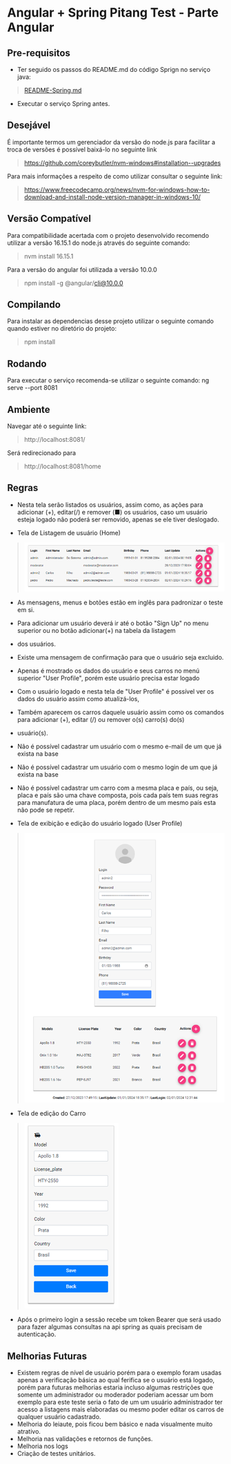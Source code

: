 # Angular + Spring Pitang Test - Parte Angular

## Pre-requisitos
- Ter seguido os passos do README.md do código Sprign no serviço java:
> [README-Spring.md](../spring-boot-server/README.md)
- Executar o serviço Spring antes.

## Desejável
É importante termos um gerenciador da versão do node.js para facilitar a troca de versões é possível baixá-lo no seguinte link
> https://github.com/coreybutler/nvm-windows#installation--upgrades

Para mais informações a respeito de como utilizar consultar o seguinte link:
> https://www.freecodecamp.org/news/nvm-for-windows-how-to-download-and-install-node-version-manager-in-windows-10/

## Versão Compatível
Para compatibilidade acertada com o projeto desenvolvido recomendo utilizar a versão 16.15.1 do node.js através do seguinte comando:
> nvm install 16.15.1

Para a versão do angular foi utilizada a versão 10.0.0
> npm install -g @angular/cli@10.0.0

## Compilando
Para instalar as dependencias desse projeto utilizar o seguinte comando quando estiver no 
diretório do projeto:
> npm install


## Rodando
Para executar o serviço recomenda-se utilizar o seguinte comando:
ng serve --port 8081

## Ambiente
Navegar até o seguinte link:
> http://localhost:8081/

Será redirecionado para
> http://localhost:8081/home

## Regras
 - Nesta tela serão listados os usuários, assim como, as ações para adicionar (+), editar(/) e remover (■) os usuários, caso
um usuário esteja logado não poderá ser removido, apenas se ele tiver deslogado.
 * Tela de Listagem de usuário (Home)
> ![listagem-usuarios](listagem-usuarios.png)
 - As mensagens, menus e botões estão em inglês para padronizar o teste em si.

 - Para adicionar um usuário deverá ir até o botão "Sign Up" no menu superior ou no botão adicionar(+) na tabela da listagem 
 - dos usuários.

 - Existe uma mensagem de confirmação para que o usuário seja excluido.
 - Apenas é mostrado os dados do usuário e seus carros no menú superior "User Profile", porém este usuário precisa estar logado

 - Com o usuário logado e nesta tela de "User Profile" é possível ver os dados do usuário assim como atualizá-los, 
 - Também aparecem os carros daquele usuário assim como os comandos para adicionar (+), editar (/) ou remover o(s) carro(s) do(s) 
 - usuário(s). 

 - Não é possível cadastrar um usuário com o mesmo e-mail de um que já exista na base
 - Não é possível cadastrar um usuário com o mesmo login de um que já exista na base
 - Não é possível cadastrar um carro com a mesma placa e país, ou seja, placa e país são uma chave composta, pois cada país 
   tem suas regras para manufatura de uma placa, porém dentro de um mesmo país esta não pode se repetir.
* Tela de exibição e edição do usuário logado (User Profile)
> ![tela-exemplo-profile-logado](tela-exemplo-profile-logado.png)

* Tela de edição do Carro
> ![edicao-do-carro.png](edicao-do-carro.png)
   - Após o primeiro login a sessão recebe um token Bearer que será usado para fazer algumas consultas na api spring as 
  quais precisam de autenticação.

## Melhorias Futuras
 - Existem regras de nível de usuário porém para o exemplo foram usadas apenas a verificação básica ao qual ferifica se o 
usuário está logado, porém para futuras melhorias estaria incluso algumas restrições que somente um administrador ou 
moderador poderiam acessar um bom exemplo para este teste seria o fato de um um usuário administrador ter acesso a listagens
mais elaboradas ou mesmo poder editar os carros de qualquer usuário cadastrado.
 - Melhoria do leiaute, pois ficou bem básico e nada visualmente muito atrativo.
 - Melhoria nas validações e retornos de funções.
 - Melhoria nos logs
 - Criação de testes unitários.
